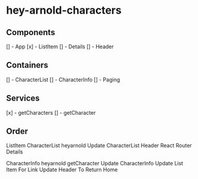 # hey-arnold-characters

## Components
[] - App
[x] - ListItem
[] - Details
[] - Header

## Containers
[] - CharacterList
[] - CharacterInfo
[] - Paging

## Services
[x] - getCharacters
[] - getCharacter


## Order
ListItem
CharacterList
heyarnold
Update CharacterList
Header
React Router
Details

CharacterInfo
heyarnold getCharacter
Update CharacterInfo
Update List Item For Link
Update Header To Return Home
